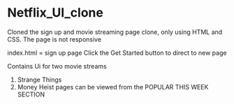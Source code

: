# Netflix_UI_clone
Cloned the sign up and movie streaming page clone, only using HTML and CSS. The page is not responsive

index.html = sign up page
Click the Get Started button to direct to new page

Contains Ui for two movie streams
1. Strange Things 
2. Money Heist
pages can be viewed from the POPULAR THIS WEEK SECTION
